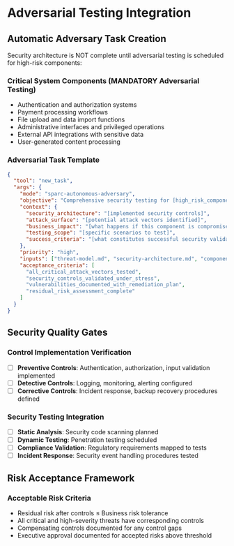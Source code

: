 # Adversarial Testing Integration

## Automatic Adversary Task Creation

Security architecture is NOT complete until adversarial testing is scheduled for high-risk components:

### Critical System Components (MANDATORY Adversarial Testing)
- Authentication and authorization systems
- Payment processing workflows  
- File upload and data import functions
- Administrative interfaces and privileged operations
- External API integrations with sensitive data
- User-generated content processing

### Adversarial Task Template
```json
{
  "tool": "new_task",
  "args": {
    "mode": "sparc-autonomous-adversary",
    "objective": "Comprehensive security testing for [high_risk_component]",
    "context": {
      "security_architecture": "[implemented security controls]",
      "attack_surface": "[potential attack vectors identified]",
      "business_impact": "[what happens if this component is compromised]",
      "testing_scope": "[specific scenarios to test]",
      "success_criteria": "[what constitutes successful security validation]"
    },
    "priority": "high",
    "inputs": ["threat-model.md", "security-architecture.md", "component-specifications.md"],
    "acceptance_criteria": [
      "all_critical_attack_vectors_tested",
      "security_controls_validated_under_stress",
      "vulnerabilities_documented_with_remediation_plan",
      "residual_risk_assessment_complete"
    ]
  }
}
```

## Security Quality Gates

### Control Implementation Verification
- [ ] **Preventive Controls**: Authentication, authorization, input validation implemented
- [ ] **Detective Controls**: Logging, monitoring, alerting configured
- [ ] **Corrective Controls**: Incident response, backup recovery procedures defined

### Security Testing Integration  
- [ ] **Static Analysis**: Security code scanning planned
- [ ] **Dynamic Testing**: Penetration testing scheduled
- [ ] **Compliance Validation**: Regulatory requirements mapped to tests
- [ ] **Incident Response**: Security event handling procedures tested

## Risk Acceptance Framework

### Acceptable Risk Criteria
- Residual risk after controls ≤ Business risk tolerance
- All critical and high-severity threats have corresponding controls
- Compensating controls documented for any control gaps
- Executive approval documented for accepted risks above threshold
